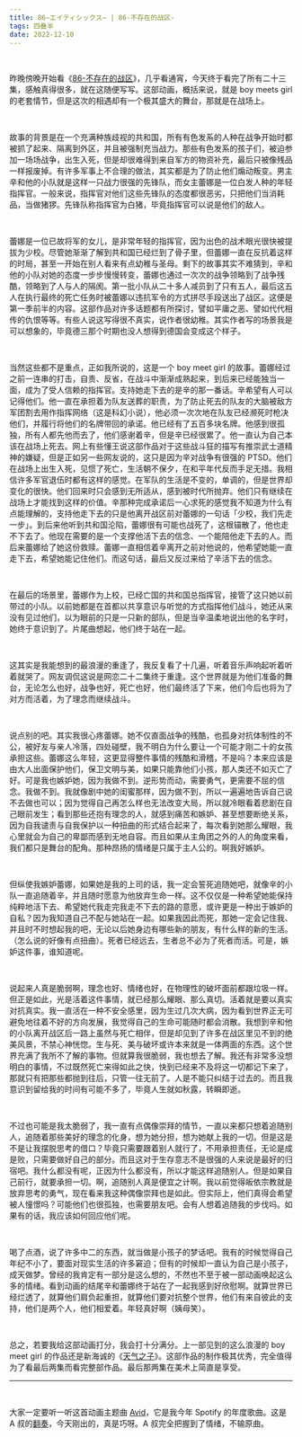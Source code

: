 ```yaml
---
title: 86―エイティシックス― | 86-不存在的战区-
tags: 四叠半
date: 2022-12-10
---
```


<br/>

昨晚傍晚开始看《[86-不存在的战区](https://movie.douban.com/subject/33392923/)》，几乎看通宵，今天终于看完了所有二十三集，感触真得很多，就在这随便写写。这部动画，概括来说，就是 boy meets girl 的老套情节，但是这次的相遇却有一个极其盛大的舞台，那就是在战场上。

<br/>

故事的背景是在一个充满种族歧视的共和国，所有有色发系的人种在战争开始时都被抓了起来、隔离到外区，并且被强制充当战力。那些有色发系的孩子们，被迫参加一场场战争，出生入死，但是却很难得到来自军方的物资补充，最后只被像残品一样报废掉。有许多军事上不合理的做法，其实都是为了防止他们煽动叛变。男主辛和他的小队就是这样一只战力很强的先锋队，而女主蕾娜是一位白发人种的年轻指挥官。一般来说，指挥官对他们这些先锋队的态度都很恶劣，只把他们当消耗品，当做猪猡。先锋队称指挥官为白猪，毕竟指挥官可以说是他们的敌人。

<br/>

蕾娜是一位已故将军的女儿，是非常年轻的指挥官，因为出色的战术眼光很快被提拔为少校。尽管她渐渐了解到共和国已经烂到了骨子里，但蕾娜一直在反抗着这样的时局，甚至一开始在别人看来有点幼稚与圣母。剩下的故事其实不难猜到，辛和他的小队对她的态度一步步慢慢转变，蕾娜也通过一次次的战争领略到了战争残酷，领略到了人与人的隔阂。第一批小队从二十多人减员到了只有五人，最后这五人在执行最终的死亡任务时被蕾娜以违抗军令的方式拼尽手段送出了战区。这便是第一季前半的内容。这部作品对许多话题都有所探讨，譬如平庸之恶、譬如代代相传的仇恨等等。有些人说这写得很不真实，说作者很幼稚。其实作者写的场景我是可以想象的，毕竟德三那个时期也没人想得到德国会变成这个样子。

<br/>

当然这些都不是重点，正如我所说的，这是一个 boy meet girl 的故事。蕾娜经过之前一连串的打击，自责、反省，在战斗中渐渐成熟起来，到后来已经能独当一面，成为了受人信赖的指挥官。支持她走下去的是辛的那一番话。辛希望有人可以记得他们。他一直在承担着为队友送葬的职责，为了防止死去的队友的大脑被敌方军团割去用作指挥网络（这是科幻小说），他必须一次次地在队友已经濒死时枪决他们，并履行将他们的名牌带回的承诺。他已经有了五百多块名牌。他感到很孤独，所有人都先他而去了，他们感谢着辛，但是辛已经很累了。他一直认为自己本该在战场上死去。网上有些懂王说这部作品对于这些战斗狂的描写有推崇武士道精神的嫌疑，但是正如另一些网友说的，这只是因为辛对战争有很强的 PTSD。他们在战场上出生入死，见惯了死亡，生活朝不保夕，在和平年代反而手足无措。我相信许多军官退伍时都有这样的感觉。在军队的生活是不变的，单调的，但是世界却变化的很快。他们回来时只会感到无所适从，感到被时代所抛弃。他们只有继续在战场上才能找到这样的价值。辛那种完成承诺后一心求死的感觉我不知道为什么有点能理解的，支持他走下去的只是他离开战区前对蕾娜的一句话「少校，我们先走一步」。到后来他听到共和国沦陷，蕾娜很有可能也战死了，这根锚散了，他也走不下去了。他现在需要的是一个支撑他活下去的信念、一个能陪他走下去的人。而后来蕾娜给了她这份救赎。蕾娜一直相信着辛离开之前对他说的，他希望她能一直走下去，希望她能记住他们。而这句话，最后又反过来给了辛活下去的信念。

<br/>

在最后的场景里，蕾娜作为上校，已经亡国的共和国总指挥官，接管了这只她以前带过的小队。以前她都是在首都以共享意识与听觉的方式指挥他们战斗，她还从来没有见过他们，以为眼前的只是一只新的部队，但是当辛温柔地说出他的名字时，她终于意识到了。片尾曲想起，他们终于站在一起。

<br/>

这其实是我能想到的最浪漫的重逢了，我反复看了十几遍，听着音乐声响起听着听着就哭了。网友调侃这说是网恋二十二集终于重逢。这个世界就是为他们准备的舞台，无论怎么也好，战争也好，死亡也好，他们最终活了下来，他们今后也将为了对方而活着，为了理念而继续战斗。

<br/>

说点别的吧。其实我很心疼蕾娜。她不仅直面战争的残酷，也孤身对抗体制性的不公，被好友与亲人冷落，四处碰壁，我不明白为什么要让一个可能才刚二十的女孩承担这些。蕾娜这么年轻，这更显得整件事情的残酷和滑稽，不是吗？本来应该是由大人出面保护他们，保卫文明与美，如果只能靠他们小孩，那人类还不如灭亡了好。可是我也嫉妒她，因为我做不到。逆形势而动，需要勇气，更需要不屈的信念。我做不到。我就像剧中她的闺蜜那样，因为做不到，所以一遍遍地告诉自己说不去做也可以；因为觉得自己再怎么样也无法改变大局，所以就冷眼看着悲剧在自己眼前发生；看到那些还抱有理念的人，就感到痛苦和嫉妒、甚至想要断绝关系，因为自我谴责与自我保护以一种扭曲的形式结合起来了，每次看到她那么耀眼，我心里就会为自己的卑鄙而感到无地自容。而且如果从主角团之外的人的角度来看，我们都只是舞台的配角。那种昂扬的情绪是只属于主人公的。啊我好嫉妒。

<br/>

但纵使我嫉妒蕾娜，如果她是我的上司的话，我一定会誓死追随她吧，就像辛的小队一直追随着辛，并且随时愿意为他放弃生命一样。这不仅仅是一种希望她能保持纯粹地活下去、希望她代我走完我走不下去的路的意愿，或许更是一种出于嫉妒的自私？因为我知道自己不配与她站在一起。如果我因此而死，那她一定会记住我、并且时不时想起我的吧，无论以后她身边有哪些新的朋友，有什么样的新的生活。（怎么说的好像有点扭曲）。死者已经远去，生者总不必为了死者而活。可是，嫉妒这件事，谁知道呢。

<br/>

说起来人真是脆弱啊，理念也好、情绪也好，在物理性的破坏面前都跟垃圾一样。但正是如此，光是活着这件事情，就已经那么耀眼、那么真切。活着就是要以真实对抗真实。我一直活在一种不安全感里，因为生过几次大病，因为看到世界正无可避免地往着不好的方向发展，我觉得自己的生命可能随时都会消散。我想到辛和他的小队离开战区后一路上虽然与死亡相伴，但是却见到了许多在战区里见不到的绝美风景，不禁心神恍惚。生与死、美与破坏或许本来就是一体两面的东西。这个世界充满了我所不了解的事物。但就算我很脆弱，我也想去了解。我还有非常多没想明白的事情，不过既然死亡来得如此之快，快到已经来不及将这一切都记下来了，那就只有把那些都抛到往后，只管一往无前了。人是不能只纠结于过去的。而且我意识到留给我的时间有可能不多了，毕竟人生就如秋露，转瞬即逝。

<br/>

不过也可能是我太脆弱了，我一直有点偶像崇拜的情节，一直以来都只想着追随别人，追随着那些美好的理念的化身，想为她分担，想为她献上我的一切。但是这是不是让我摆脱思考的借口？毕竟只需要跟着别人就行了，不用承担责任，无论是成是败，只需要做好自己的部分。而且这对于生存意志不是很强的人来说是最好的归宿吧。我什么都没有呢，正因为什么都没有，所以才能这样追随别人。但是如果自己前行，就要承担一切。啊，追随别人真是便宜之计啊。我以前觉得皈依宗教就是放弃思考的勇气，现在看来我这种偶像崇拜也是如此。但实际上，他们真得会希望被人憧憬吗？可能他们也很孤独，也需要朋友吧。会有人想着追随我的步伐吗。如果有的话，我应该如何回应他们呢。

<br/>

喝了点酒，说了许多中二的东西，就当做是小孩子的梦话吧。我有的时候觉得自己年纪不小了，要面对现实生活的许多窘迫；但有的时候却一直认为自己是小孩子，成天做梦。曾经的我肯定有一部分是这么想的，不然也不至于被一部动画唤起这么多的情绪。看到动画的结尾辛和蕾娜终于站在了一起我感到好欣慰啊。就算世界已经烂透了，就算他们肩负起重担，就算他们要对抗整个世界，他们有来自彼此的支持，他们是两个人，他们相爱着。年轻真好啊（姨母笑）。

<br/>

总之，若要我给这部动画打分，我会打十分满分。上一部见到的这么浪漫的 boy meet girl 的作品还是新海诚的《[天气之子](https://movie.douban.com/subject/30402296/)》。这部作品的制作极其优秀，完全值得为了看最后两集而看完整部作品。最后那两集在美术上简直是享受。

---

<br/>

大家一定要听一听这首动画主题曲 [Avid](https://www.youtube.com/watch?v=u0CqY27IFyo)，它是我今年 Spotify 的年度歌曲。这是 A 叔的[翻奏](https://www.bilibili.com/video/BV1t3411J7UU/)，今天刚出的，真是巧呀。A 叔完全把握到了情绪，不输原曲。

<br/>